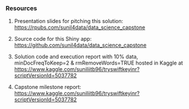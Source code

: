 ### Resources

1. Presentation slides for pitching this solution: https://rpubs.com/sunil4data/data_science_capstone

2. Source code for this Shiny app: https://github.com/sunil4data/data_science_capstone

3. Solution code and execution report with 10% data, minDocFreqToKeep=2 & rmRemoveWords=TRUE hosted in Kaggle at https://www.kaggle.com/suniliitb96/tryswiftkeyinr?scriptVersionId=5037782 

4. Capstone milestone report: https://www.kaggle.com/suniliitb96/tryswiftkeyinr?scriptVersionId=5037782 
